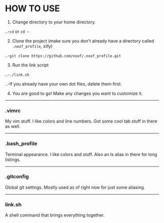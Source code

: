 # HOW TO USE

1. Change directory to your home directory.

..-`cd` or `cd ~`

2. Clone the project (make sure you don't already have a directory called 
`.noof_profile`, silly)

..-`git clone https://github.com/noof/.noof_profile.git`

3. Run the link script

..-`./link.sh`

..-If you already have your own dot files, delete them first.

4. You are good to go! Make any changes you want to customize it.

---
### .vimrc

My vim stuff. I like colors and line numbers.
Got some cool tab stuff in there as well.

---
### .bash_profile

Terminal appearance. I like colors and stuff.
Also an ls alias in there for long listings.

---
### .gitconfig

Global git settings. Mostly used as of right
now for just some aliasing.

---
### link.sh

A shell command that brings everything together.
